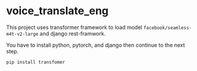 # voice_translate_eng

This project uses transformer framework to load model `facebook/seamless-m4t-v2-large` and django rest-framwork.

You have to install python, pytorch, and django then continue to the next step.

```
pip install transfomer
```



